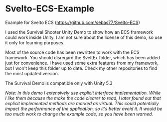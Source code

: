 # Svelto-ECS-Example
Example for Svelto ECS (https://github.com/sebas77/Svelto-ECS)

I used the Survival Shooter Unity Demo to show how an ECS framework could work inside Unity. I am not sure about the license of this demo, so use it only for learning purposes.

Most of the source code has been rewritten to work with the ECS framework. You should disregard the SveltEx folder, which has been added just for convenience. I have used some extra features from my framework, but I won't keep this folder up to date. Check my other repositories to find the most updated version.

The Survival Demo is compatible only with Unity 5.3

*Note: In this demo I extensively use explicit interface implementation. While I like them because the make the code clearer to read, I later found out that explicit implemented methods are marked as virtual. This could potentially impact the performance of the application, so it's better avoid it. It would be too much work to change the example code, so you have been warned.*
